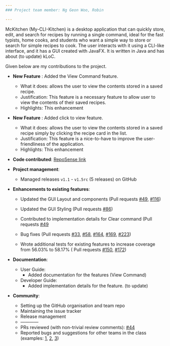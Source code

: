 ```yaml
---
### Project team member: Ng Geon Woo, Robin

---
```

McKitchen (My-CLI-Kitchen) is a desktop application that can quickly store, edit, and search for recipes by running a single command, ideal for the fast typists, home cooks, and students who want a simple way to store or search for simple recipes to cook. The user interacts with it using a CLI-like interface, and it has a GUI created with JavaFX. It is written in Java and has about (to update) kLoC.

Given below are my contributions to the project.

* **New Feature** : Added the View Command feature.
  * What it does: allows the user to view the contents stored in a saved recipe.
  * Justification: This feature is a necessary feature to allow user to view the contents of their saved recipes.
  * Highlights: This enhancement

* **New Feature** : Added click to view feature.
  * What it does: allows the user to view the contents stored in a saved recipe simply by 
    clicking the recipe card in the list.
  * Justification: This feature is a nice-to-have to improve the user-friendliness of the application.
  * Highlights: This enhancement
  
* **Code contributed**: [RepoSense link](https://nus-cs2103-ay2122s2.github.io/tp-dashboard/?search=oddcorner&sort=groupTitle&sortWithin=title&timeframe=commit&mergegroup=&groupSelect=groupByRepos&breakdown=true&checkedFileTypes=docs~functional-code~test-code~other&since=2022-02-18&tabOpen=true&tabAuthor=Oddcorner&tabRepo=AY2122S2-CS2103T-T17-2%2Ftp%5Bmaster%5D&authorshipIsMergeGroup=false&authorshipFileTypes=docs~functional-code~test-code&authorshipIsBinaryFileTypeChecked=false&tabType=authorship)

* **Project management**:
  * Managed releases `v1.1` - `v1.5rc` (5 releases) on GitHub

* **Enhancements to existing features**:
  * Updated the GUI Layout and components (Pull requests [\#49](https://github.com/AY2122S2-CS2103T-T17-2/tp/pull/49),
    [\#116](https://github.com/AY2122S2-CS2103T-T17-2/tp/pull/116))
  * Updated the GUI Styling (Pull requests [\#86](https://github.com/AY2122S2-CS2103T-T17-2/tp/pull/86))
  
  * Contributed to implementation details for Clear command 
  (Pull requests [\#49](https://github.com/AY2122S2-CS2103T-T17-2/tp/pull/49)
  * Bug fixes (Pull requests [\#33](https://github.com/AY2122S2-CS2103T-T17-2/tp/pull/33), 
    [\#58](https://github.com/AY2122S2-CS2103T-T17-2/tp/pull/58), 
    [\#164](https://github.com/AY2122S2-CS2103T-T17-2/tp/pull/164), 
    [\#169](https://github.com/AY2122S2-CS2103T-T17-2/tp/pull/169), 
    [\#223](https://github.com/AY2122S2-CS2103T-T17-2/tp/pull/233))
  
  * Wrote additional tests for existing features to increase coverage from 56.03% to 58.17% (
    Pull requests [\#150](https://github.com/AY2122S2-CS2103T-T17-2/tp/pull/150), 
    [\#172](https://github.com/AY2122S2-CS2103T-T17-2/tp/pull/172))

* **Documentation**:
  * User Guide:
    * Added documentation for the features (View Command)
  * Developer Guide:
    * Added implementation details for the feature. (to update)

* **Community**:
  * Setting up the GitHub organisation and team repo
  * Maintaining the issue tracker
  * Release management
  * ————
  * PRs reviewed (with non-trivial review comments): [\#44](https://github.com/AY2122S2-CS2103T-T17-2/tp/pull/44)
  * Reported bugs and suggestions for other teams in the class (examples: [1](), [2](), [3]())

